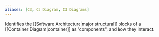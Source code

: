 ```yaml
---
aliases: [C3, C3 Diagram, C3 Diagrams]
---
```


Identifies the [[Software Architecture|major structural]] blocks of a [[Container Diagram|container]] as 
"components", and how they interact.